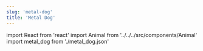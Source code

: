 ```yaml
---
slug: 'metal-dog'
title: 'Metal Dog'
---
```


import React from 'react'
import Animal from '../../../src/components/Animal'
import metal_dog from './metal_dog.json'

<Animal data={metal_dog} />
